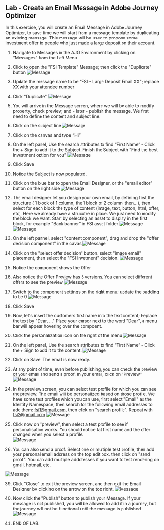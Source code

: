 ## Lab - Create an Email Message in Adobe Journey Optimizer

In this exercise, you will create an Email Message in Adobe Journey Optimizer, to save time we will start from a message template by duplicating an existing message.  This message will be used to propose some investment offer to people who just made a large deposit on their account. 

1.  Navigate to Messages in the AJO Environment by clicking on “Messages” from the Left Menu
2.  Click to open the "FSI Template" Message; then click the "Duplicate" button
![Message](../0.%20Images/message1.JPG)

3.  Update the message name to be "FSI - Large Deposit Email XX"; replace XX with your attendee number
4.  Click "Duplicate"
![Message](../0.%20Images/message2.JPG)

5. You will arrive in the Message screen, where we will be able to modify property, check preview, and - later - publish the message. We first need to define the content and subject line. 

6.  Click on the subject line
![Message](https://github.com/adobe-dss-aep/ajo-handson-labs/blob/main/ME/0.%20Images/Message_4.png)

7.  Click on the canvas and type “Hi”
8.  On the left panel, Use the search attributes to find “First Name” – Click the + Sign to add it to the Subject.  Finish the Subject with “Find the best investment option for you”
![Message](../0.%20Images/message5.JPG)
9.  Click Save

10.  Notice the Subject is now populated.
11.  Click on the blue bar to open the Email Designer, or the "email editor" button on the right side
![Message](../0.%20Images/message6.JPG)

12.  The email designer let you design your own email, by defining first the structure ( 1 block of 1 column, the 1 block of 2 column, then...), then select for each block the type of content (image, text, button, html, offer, etc). Here we already have a strucutre in place. We just need to modify the block we want. Start by selecting an asset to display in the first block, for example "Bank banner" in FSI asset folder
![Message](../0.%20Images/messageAsset1.JPG)
![Message](../0.%20Images/messageAsset2.JPG)

13.  On the left pannel, select "content component", drag and drop the "offer decision component" in the cavas
![Message](../0.%20Images/message9.JPG)

14.  Click on the "select offer decision" button, select "image email" placement, then select the "FSI Invetment" decision.
![Message](../0.%20Images/message10.JPG)

15.  Notice the component shows the Offer
16.  Also notice the Offer Preview has 3 versions. You can select different offers to see the preview 
![Message](../0.%20Images/message11.JPG)

17.  Switch to the component settings on the right menu; update the padding to be 0
![Message](../0.%20Images/message12.JPG)

18.  Click Save

19.  Now, let's insert the customers first name into the text content; Replace the text by "Dear, ..." Place your cursor next to the word "Dear", a menu bar will appear hovering over the compoent.
20.  Click the personalization icon on the right of the menu
![Message](../0.%20Images/message15.JPG)

21.  On the left panel, Use the search attributes to find “First Name” – Click the + Sign to add it to the content. 
![Message](https://github.com/adobe-dss-aep/ajo-handson-labs/blob/main/ME/0.%20Images/Message_16.png)

22.  Click on Save. The email is now ready.

23. At any point of time, even before publishing, you can check the preview of your email and send a proof. 
In your email, click on "Preview"
![Message](../0.%20Images/emailpreview1.JPG)

36. In the preview screen, you can select test profile for which you can see the preview. The email will be personalized based on those profile. 
We have some test profiles which you can use, first select "Email" as the Identity Namespace, then search for the following email addresses to add them: 
fsi1@gmail.com, then click on "search profile". Repeat with fsi2@gmail.com
![Message](../0.%20Images/emailpreview2.JPG)

37. Click now on "preview", then select a test profile to see if personalisation works. You should notice tat first name and the offer changed when you select a profile.  
![Message](../0.%20Images/emailpreview3.JPG)

38. You can also send a proof. Select one or multiple test profile, then add your personal email address on the top edit box. then click on "send proof". You can add multiple adddresses if you want to test rendering on gmail, hotmail, etc.

![Message](https://github.com/adobe-dss-aep/ajo-handson-labs/blob/main/ME/0.%20Images/emailPreview_4.png)

39.  Click "Close" to exit the preview screen, and then exit the Email Designer by clicking on the arrow on the top right. 
![Message](https://github.com/adobe-dss-aep/ajo-handson-labs/blob/main/ME/0.%20Images/emailPreview_5.png)

40.  Now click the "Publish" button to publish your Message.  If your message is not published, you will be allowed to add it in a journey, but the journey will not be functional until the message is published.  
![Message](https://github.com/adobe-dss-aep/ajo-handson-labs/blob/main/ME/0.%20Images/Message_18.png)

41.  END OF LAB.
